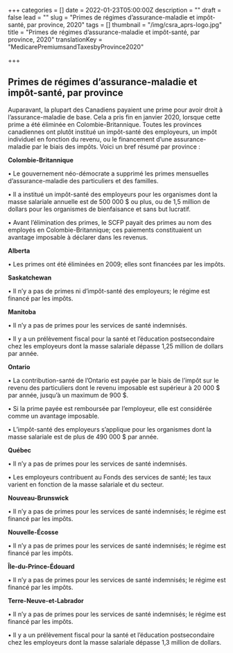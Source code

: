 +++
categories = []
date = 2022-01-23T05:00:00Z
description = ""
draft = false
lead = ""
slug = "Primes de régimes d’assurance-maladie et impôt-santé, par province, 2020"
tags = []
thumbnail = "/img/csra_aprs-logo.jpg"
title = "Primes de régimes d’assurance-maladie et impôt-santé, par province, 2020"
translationKey = "MedicarePremiumsandTaxesbyProvince2020"

+++
## Primes de régimes d’assurance-maladie et impôt-santé, par province

Auparavant, la plupart des Canadiens payaient une prime pour avoir droit à l’assurance-maladie de base. Cela a pris fin en janvier 2020, lorsque cette prime a été éliminée en Colombie-Britannique. Toutes les provinces canadiennes ont plutôt institué un impôt-santé des employeurs, un impôt individuel en fonction du revenu, ou le financement d’une assurance-maladie par le biais des impôts. Voici un bref résumé par province :

**Colombie-Britannique**

• Le gouvernement néo-démocrate a supprimé les primes mensuelles d’assurance-maladie des particuliers et des familles.

• Il a institué un impôt-santé des employeurs pour les organismes dont la masse salariale annuelle est de 500 000 $ ou plus, ou de 1,5 million de dollars pour les organismes de bienfaisance et sans but lucratif.

• Avant l’élimination des primes, le SCFP payait des primes au nom des employés en Colombie-Britannique; ces paiements constituaient un avantage imposable à déclarer dans les revenus.

**Alberta**

• Les primes ont été éliminées en 2009; elles sont financées par les impôts.

**Saskatchewan**

• Il n’y a pas de primes ni d’impôt-santé des employeurs; le régime est financé par les impôts.

**Manitoba**

• Il n’y a pas de primes pour les services de santé indemnisés.

• Il y a un prélèvement fiscal pour la santé et l’éducation postsecondaire chez les employeurs dont la masse salariale dépasse 1,25 million de dollars par année.

**Ontario**

• La contribution-santé de l’Ontario est payée par le biais de l’impôt sur le revenu des particuliers dont le revenu imposable est supérieur à 20 000 $ par année, jusqu’à un maximum de 900 $.

• Si la prime payée est remboursée par l’employeur, elle est considérée comme un avantage imposable.

• L’impôt-santé des employeurs s’applique pour les organismes dont la masse salariale est de plus de 490 000 $ par année.

**Québec**

• Il n’y a pas de primes pour les services de santé indemnisés.

• Les employeurs contribuent au Fonds des services de santé; les taux varient en fonction de la masse salariale et du secteur.

**Nouveau-Brunswick**

• Il n’y a pas de primes pour les services de santé indemnisés; le régime est financé par les impôts.

**Nouvelle-Écosse**

• Il n’y a pas de primes pour les services de santé indemnisés; le régime est financé par les impôts.

**Île-du-Prince-Édouard**

• Il n’y a pas de primes pour les services de santé indemnisés; le régime est financé par les impôts.

**Terre-Neuve-et-Labrador**

• Il n’y a pas de primes pour les services de santé indemnisés; le régime est financé par les impôts.

• Il y a un prélèvement fiscal pour la santé et l’éducation postsecondaire chez les employeurs dont la masse salariale dépasse 1,3 million de dollars.
